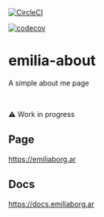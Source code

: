 [![CircleCI](https://dl.circleci.com/status-badge/img/gh/Em3c2/emilia-about/tree/main.svg?style=svg)](https://dl.circleci.com/status-badge/redirect/gh/Em3c2/emilia-about/tree/main)

[![codecov](https://codecov.io/gh/Em3c2/emilia-about/branch/main/graph/badge.svg?token=3GPONFF43W)](https://codecov.io/gh/Em3c2/emilia-about)

# emilia-about

A simple about me page

<br>

⚠ Work in progress

## Page
https://emiliaborg.ar

## Docs
https://docs.emiliaborg.ar
